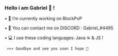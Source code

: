 ### Hello i am Gabriel 👋 !



• 🔭 I’m currently working on BlockPvP

• 📨 You can contact me on DISCORD : Gabriel_#4495
                
• 💻 I use these coding languages: Java ☕ & JS !


     »»» Goodbye and see you soon I hope 👋
